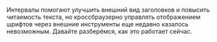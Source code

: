 Интервалы помогают улучшить внешний вид заголовков и повысить читаемость текста, 
но кроссбраузерно управлять отображением шрифтов через внешние инструменты
еще недавно казалось невозможным. Давайте разберёмся, как это работает сейчас.
